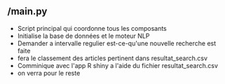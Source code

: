 ## /main.py
- Script principal qui coordonne tous les composants
- Initialise la base de données et le moteur NLP
- Demander a intervalle regulier est-ce-qu'une nouvelle recherche est faite
- fera le classement des articles pertinent dans resultat_search.csv
- Comminique avec l'app R shiny a l'aide du fichier resultat_search.csv
- on verra pour le reste